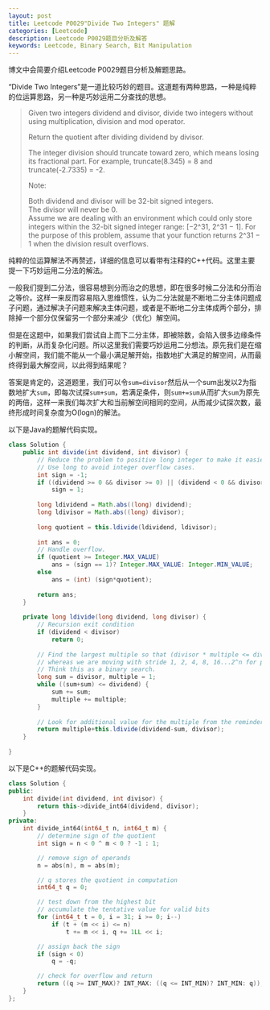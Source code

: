 ```yaml
---
layout: post
title: Leetcode P0029"Divide Two Integers" 题解
categories: [Leetcode]
description: Leetcode P0029题目分析及解答
keywords: Leetcode, Binary Search, Bit Manipulation
---
```


博文中会简要介绍Leetcode P0029题目分析及解题思路。

“Divide Two Integers”是一道比较巧妙的题目。这道题有两种思路，一种是纯粹的位运算思路，另一种是巧妙运用二分查找的思想。

> Given two integers dividend and divisor, divide two integers without using multiplication, division and mod operator.
> 
> Return the quotient after dividing dividend by divisor.
> 
> The integer division should truncate toward zero, which means losing its fractional part. For example, truncate(8.345) = 8 and truncate(-2.7335) = -2.
> 
> Note:
> 
> Both dividend and divisor will be 32-bit signed integers.  
> The divisor will never be 0.  
> Assume we are dealing with an environment which could only store integers within the 32-bit signed integer range: [−2^31,  2^31 − 1]. For the purpose of this problem, assume that your function returns 2^31 − 1 when the division result overflows.

纯粹的位运算解法不再赘述，详细的信息可以看带有注释的C++代码。这里主要提一下巧妙运用二分法的解法。

一般我们提到二分法，很容易想到分而治之的思想，即在很多时候二分法和分而治之等价。这样一来反而容易陷入思维惯性，认为二分法就是不断地二分主体问题成子问题，通过解决子问题来解决主体问题，或者是不断地二分主体成两个部分，排除掉一个部分仅保留另一个部分来减少（优化）解空间。

但是在这题中，如果我们尝试自上而下二分主体，即被除数，会陷入很多边缘条件的判断，从而复杂化问题。所以这里我们需要巧妙运用二分想法。原先我们是在缩小解空间，我们能不能从一个最小满足解开始，指数地扩大满足的解空间，从而最终得到最大解空间，以此得到结果呢？

答案是肯定的，这道题里，我们可以令`sum=divisor`然后从一个sum出发以2为指数地扩大`sum`，即每次试探`sum+sum`，若满足条件，则`sum+=sum`从而扩大`sum`为原先的两倍，这样一来我们每次扩大和当前解空间相同的空间，从而减少试探次数，最终形成时间复杂度为O(logn)的解法。

以下是Java的题解代码实现。
```java
class Solution {
    public int divide(int dividend, int divisor) {
        // Reduce the problem to positive long integer to make it easier.
        // Use long to avoid integer overflow cases.
        int sign = -1;
        if ((dividend >= 0 && divisor >= 0) || (dividend < 0 && divisor < 0))
            sign = 1;
        
        long ldividend = Math.abs((long) dividend);
        long ldivisor = Math.abs((long) divisor);
        
        long quotient = this.ldivide(ldividend, ldivisor);
        
        int ans = 0;
        // Handle overflow.
        if (quotient >= Integer.MAX_VALUE)
            ans = (sign == 1)? Integer.MAX_VALUE: Integer.MIN_VALUE;
        else
            ans = (int) (sign*quotient);
        
        return ans;
    }
    
    private long ldivide(long dividend, long divisor) {
        // Recursion exit condition
        if (dividend < divisor)
            return 0;
        
        // Find the largest multiple so that (divisor * multiple <= dividend), 
        // whereas we are moving with stride 1, 2, 4, 8, 16...2^n for performance reason.
        // Think this as a binary search.
        long sum = divisor, multiple = 1;
        while ((sum+sum) <= dividend) {
            sum += sum;
            multiple += multiple;
        }
        
        // Look for additional value for the multiple from the reminder (dividend - sum) recursively.
        return multiple+this.ldivide(dividend-sum, divisor);
    }
    
}
```

以下是C++的题解代码实现。
```cpp
class Solution {
public:
    int divide(int dividend, int divisor) {
        return this->divide_int64(dividend, divisor);
    }
private:
    int divide_int64(int64_t n, int64_t m) {
        // determine sign of the quotient
        int sign = n < 0 ^ m < 0 ? -1 : 1;

        // remove sign of operands
        n = abs(n), m = abs(m);

        // q stores the quotient in computation
        int64_t q = 0;

        // test down from the highest bit
        // accumulate the tentative value for valid bits
        for (int64_t t = 0, i = 31; i >= 0; i--)
            if (t + (m << i) <= n)
                t += m << i, q += 1LL << i;

        // assign back the sign
        if (sign < 0) 
            q = -q;

        // check for overflow and return
        return ((q >= INT_MAX)? INT_MAX: ((q <= INT_MIN)? INT_MIN: q));
    }
};
```